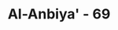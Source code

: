 ---
title: "Al-Anbiya' - 69"
no: 69
arabic_no: ٦٩
ayah: قُلْنَا يَا نَارُ كُوْنِيْ بَرْدًا وَّسَلٰمًا عَلٰٓى اِبْرٰهِيْمَ ۙ
translation: "Kami (Allah) berfirman, “Wahai api! Jadilah kamu dingin, dan penyelamat bagi Ibrahim!”"
tafsir: "Dalam ayat ini dijelaskan tindakan Allah untuk melindungi dan menolong Ibrahim dari kekejaman kaumnya, yaitu membakar Ibrahim dalam api yang sedang berkobar-kobar.\n\nSebagaimana diketahui bahwa Allah telah memberikan sifat-sifat tertentu bagi setiap mahluk-Nya. Sifat itu tetap berlaku baginya sebagai Sunnah Allah di dunia. Antara lain ialah api, yang bersifat panas dan membakar, sehingga logam-logam yang amat kuat pun dapat dicairkan dengan api, apalagi tubuh manusia. Maka Allah melindungi Ibrahim dari panas api tersebut dengan cara mencabut sifat panas dan membakar, dari api yang sedang menyala sehingga Ibrahim tidak merasa panas ketika dibakar dan tidak terbakar dalam api unggun yang menyala-nyala.\n\nAllah berfirman, \"Hai api, jadilah engkau dingin, dan memberi keselamatan bagi Ibrahim.\" Dengan adanya perintah Allah kepada api tersebut, maka sifatnya berubah dari panas menjadi dingin, dan tidak merusak terhadap Ibrahim sampai api itu padam. Ini menambah bukti tentang kekuasaan Allah yang seharusnya disadari oleh orang-orang kafir.\n\nDalam suatu hadis yang diriwayatkan oleh al-Bukhari dari Ibnu 'Abbas disebutkan bahwa ketika Nabi Ibrahim dilemparkan ke dalam api, ia membaca:\n\n\"Cukuplah Allah (menjadi penolong) bagi kami dan Dia sebaik-baik pelindung.\" (Riwayat al-Bukhari)\n\nDemikianlah pertolongan dan perlindungan yang biasa diberikan Allah kepada para nabi, wali-wali dan hamba-hamba-Nya yang saleh. Walaupun pada waktu itu Ibrahim belum menjadi nabi dan rasul, namun ia tetap merupakan seorang hamba Allah yang saleh.\n\nPatut kiranya diingat bahwa Nabi Muhammad juga mengalami makar dari kaum kafir Quraisy yang berusaha untuk membinasakannya, seperti peristiwa sebelum dan sesudah hijrah. Akan tetapi walaupun mereka telah membuat rencana yang rapi untuk mencapai maksud tertentu, namun pelaksanaannya tidaklah membawa hasil seperti yang mereka harapkan, karena Allah telah memberikan pertolongan dan perlindungan-Nya kepada Rasul-Nya, sebagai pelaksanaan dari janji-Nya:\n\nDan Allah memelihara engkau dari (gangguan) manusia. (al-Ma'idah/5: 67)"
---